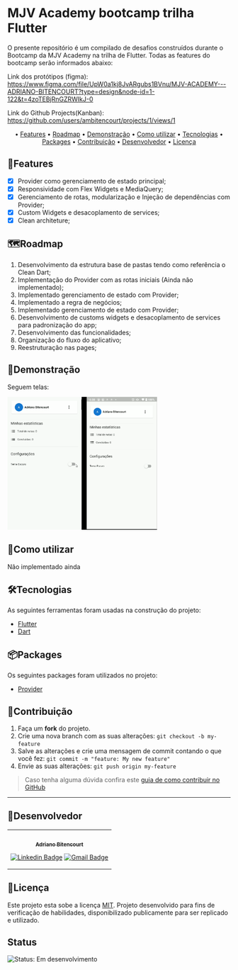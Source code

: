 # MJV Academy bootcamp trilha Flutter

O presente repositório é um compilado de desafios construídos durante o Bootcamp da MJV Academy na trilha de Flutter. Todas as features do bootcamp serão informados abaixo:

Link dos protótipos (figma): https://www.figma.com/file/UpW0a1kj8JvARgubs1BVnu/MJV-ACADEMY---ADRIANO-BITENCOURT?type=design&node-id=1-122&t=4zoTEBjRnGZRWIkJ-0

Link do Github Projects(Kanban): https://github.com/users/ambitencourt/projects/1/views/1

<p align="center"> • 
 <a href="#features">Features</a> •
 <a href="#roadmap">Roadmap</a> • 
 <a href="#demonstração">Demonstração</a> • 
 <a href="#como-utilizar">Como utilizar</a> •
 <a href="#tecnologias">Tecnologias</a> • 
 <a href="#packages">Packages</a> • 
 <a href="#contribuição">Contribuição</a>  •
 <a href="#desenvolvedor">Desenvolvedor</a> •
 <a href="#licença">Licença</a>
</p>

## 🧩Features

- [x] Provider como gerenciamento de estado principal;
- [x] Responsividade com Flex Widgets e MediaQuery;
- [x] Gerenciamento de rotas, modularização e Injeção de dependências com Provider;
- [x] Custom Widgets e desacoplamento de services;
- [x] Clean architeture;

## 🗺Roadmap
1. Desenvolvimento da estrutura base de pastas tendo como referência o Clean Dart;
2. Implementação do Provider com as rotas iniciais (Ainda não implementado);
3. Implementado gerenciamento de estado com Provider;
4. Implementado a regra de negócios;
5. Implementado gerenciamento de estado com Provider;
6. Desenvolvimento de customs widgets  e desacoplamento de services para padronização do app;
7. Desenvolvimento das funcionalidades;
8. Organização do fluxo do aplicativo;
9. Reestruturação nas pages;


## 🎨Demonstração

Seguem telas:


<img src="https://github.com/ambitencourt/mjv_adriano_bitencourt/blob/desafio1/assets/Desafio%201.gif" height="300em"/><img src="https://github.com/ambitencourt/mjv_adriano_bitencourt/blob/desafio1/assets/Desafio%20aula1.png" height="300em"/><img/>


## 🏁Como utilizar

Não implementado ainda
<!-- 1. Instale o NodeJs(https://nodejs.org/en/), caso já tenha instalado, siga até o passo 2;
2. Primeiro instale o Json Server com o comando:
   ```npm install -g json-server```
3. Inicialize o Json Server no terminal de sua IDE(Vscode, Android Studio...) com o comando:
  ```json-server --watch db.json --routes routes.json --port 8080``` 
4. Execute em um emulador Android; 
5. Crie uma conta no aplicativo e faça login;
6. Para testar a operação de transferência, insira o valor que quer transferir e informe o número da conta de destino(accountNumber) presente no arquivo db.json, como na imagem abaixo: 
<img src="https://github.com/ambitencourt/desafio_banco_amigo/blob/master/assets/images/Presentation/transferir.JPG" height="300em"/> -->


## 🛠Tecnologias

As seguintes ferramentas foram usadas na construção do projeto:

- [Flutter](https://flutter.dev/)
- [Dart](https://dart.dev/)

## 📦Packages

Os seguintes packages foram utilizados no projeto:

- [Provider](https://pub.dev/packages/provider)
## 🤝Contribuição

1. Faça um **fork** do projeto.
2. Crie uma nova branch com as suas alterações: `git checkout -b my-feature`
3. Salve as alterações e crie uma mensagem de commit contando o que você fez: `git commit -m "feature: My new feature"`
4. Envie as suas alterações: `git push origin my-feature`
> Caso tenha alguma dúvida confira este [guia de como contribuir no GitHub](./CONTRIBUTING.md)

---

## 📱Desenvolvedor

<table>
<tr>

<td>
<div align="center">
<a href="https://github.com/ambitencourt">
 <img style="border-radius: 50%;" src="https://avatars.githubusercontent.com/u/73924078?s=400&u=111fa3d893e5677088f0f0d8d4d74e52fdbc4e39&v=4" width="100px;" alt=""/>
 <br />
 <sub><b>Adriano Bitencourt</b></sub></a> <a href="https://github.com/ambitencourt" title="Github"></a>
<p>

[![Linkedin Badge](https://img.shields.io/badge/-Adriano-blue?style=flat-square&logo=Linkedin&logoColor=white&link=https://www.linkedin.com/in/adrianombitencourt/)](https://www.linkedin.com/in/adrianombitencourt/) 
[![Gmail Badge](https://img.shields.io/badge/-Gmail-c14438?style=flat-square&logo=Gmail&logoColor=white&link=mailto:adriano.mirandabitencourt@gmail.com)](mailto:adriano.mirandabitencourt@gmail.com)
</div>

</td>
</tr>
</table>

## 📝Licença

Este projeto esta sobe a licença [MIT](./LICENSE).
Projeto desenvolvido para fins de verificação de habilidades, disponibilizado publicamente para ser replicado e utilizado.


## Status

![Status: Em desenvolvimento](https://img.shields.io/badge/Status-Em%20desenvolvimento-blue)
